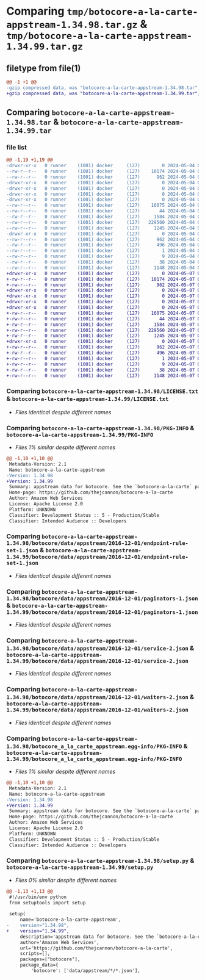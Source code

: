 # Comparing `tmp/botocore-a-la-carte-appstream-1.34.98.tar.gz` & `tmp/botocore-a-la-carte-appstream-1.34.99.tar.gz`

## filetype from file(1)

```diff
@@ -1 +1 @@
-gzip compressed data, was "botocore-a-la-carte-appstream-1.34.98.tar", last modified: Sat May  4 01:01:22 2024, max compression
+gzip compressed data, was "botocore-a-la-carte-appstream-1.34.99.tar", last modified: Tue May  7 01:02:24 2024, max compression
```

## Comparing `botocore-a-la-carte-appstream-1.34.98.tar` & `botocore-a-la-carte-appstream-1.34.99.tar`

### file list

```diff
@@ -1,19 +1,19 @@
-drwxr-xr-x   0 runner    (1001) docker     (127)        0 2024-05-04 01:01:22.178100 botocore-a-la-carte-appstream-1.34.98/
--rw-r--r--   0 runner    (1001) docker     (127)    10174 2024-05-04 01:01:21.000000 botocore-a-la-carte-appstream-1.34.98/LICENSE.txt
--rw-r--r--   0 runner    (1001) docker     (127)      962 2024-05-04 01:01:22.178100 botocore-a-la-carte-appstream-1.34.98/PKG-INFO
-drwxr-xr-x   0 runner    (1001) docker     (127)        0 2024-05-04 01:01:22.178100 botocore-a-la-carte-appstream-1.34.98/botocore/
-drwxr-xr-x   0 runner    (1001) docker     (127)        0 2024-05-04 01:01:22.178100 botocore-a-la-carte-appstream-1.34.98/botocore/data/
-drwxr-xr-x   0 runner    (1001) docker     (127)        0 2024-05-04 01:01:22.178100 botocore-a-la-carte-appstream-1.34.98/botocore/data/appstream/
-drwxr-xr-x   0 runner    (1001) docker     (127)        0 2024-05-04 01:01:22.178100 botocore-a-la-carte-appstream-1.34.98/botocore/data/appstream/2016-12-01/
--rw-r--r--   0 runner    (1001) docker     (127)    16075 2024-05-04 01:01:11.000000 botocore-a-la-carte-appstream-1.34.98/botocore/data/appstream/2016-12-01/endpoint-rule-set-1.json
--rw-r--r--   0 runner    (1001) docker     (127)       44 2024-05-04 01:01:11.000000 botocore-a-la-carte-appstream-1.34.98/botocore/data/appstream/2016-12-01/examples-1.json
--rw-r--r--   0 runner    (1001) docker     (127)     1584 2024-05-04 01:01:11.000000 botocore-a-la-carte-appstream-1.34.98/botocore/data/appstream/2016-12-01/paginators-1.json
--rw-r--r--   0 runner    (1001) docker     (127)   229560 2024-05-04 01:01:11.000000 botocore-a-la-carte-appstream-1.34.98/botocore/data/appstream/2016-12-01/service-2.json
--rw-r--r--   0 runner    (1001) docker     (127)     1245 2024-05-04 01:01:11.000000 botocore-a-la-carte-appstream-1.34.98/botocore/data/appstream/2016-12-01/waiters-2.json
-drwxr-xr-x   0 runner    (1001) docker     (127)        0 2024-05-04 01:01:22.178100 botocore-a-la-carte-appstream-1.34.98/botocore_a_la_carte_appstream.egg-info/
--rw-r--r--   0 runner    (1001) docker     (127)      962 2024-05-04 01:01:22.000000 botocore-a-la-carte-appstream-1.34.98/botocore_a_la_carte_appstream.egg-info/PKG-INFO
--rw-r--r--   0 runner    (1001) docker     (127)      496 2024-05-04 01:01:22.000000 botocore-a-la-carte-appstream-1.34.98/botocore_a_la_carte_appstream.egg-info/SOURCES.txt
--rw-r--r--   0 runner    (1001) docker     (127)        1 2024-05-04 01:01:22.000000 botocore-a-la-carte-appstream-1.34.98/botocore_a_la_carte_appstream.egg-info/dependency_links.txt
--rw-r--r--   0 runner    (1001) docker     (127)        9 2024-05-04 01:01:22.000000 botocore-a-la-carte-appstream-1.34.98/botocore_a_la_carte_appstream.egg-info/top_level.txt
--rw-r--r--   0 runner    (1001) docker     (127)       38 2024-05-04 01:01:22.178100 botocore-a-la-carte-appstream-1.34.98/setup.cfg
--rw-r--r--   0 runner    (1001) docker     (127)     1148 2024-05-04 01:01:21.000000 botocore-a-la-carte-appstream-1.34.98/setup.py
+drwxr-xr-x   0 runner    (1001) docker     (127)        0 2024-05-07 01:02:24.176101 botocore-a-la-carte-appstream-1.34.99/
+-rw-r--r--   0 runner    (1001) docker     (127)    10174 2024-05-07 01:02:23.000000 botocore-a-la-carte-appstream-1.34.99/LICENSE.txt
+-rw-r--r--   0 runner    (1001) docker     (127)      962 2024-05-07 01:02:24.176101 botocore-a-la-carte-appstream-1.34.99/PKG-INFO
+drwxr-xr-x   0 runner    (1001) docker     (127)        0 2024-05-07 01:02:24.176101 botocore-a-la-carte-appstream-1.34.99/botocore/
+drwxr-xr-x   0 runner    (1001) docker     (127)        0 2024-05-07 01:02:24.176101 botocore-a-la-carte-appstream-1.34.99/botocore/data/
+drwxr-xr-x   0 runner    (1001) docker     (127)        0 2024-05-07 01:02:24.176101 botocore-a-la-carte-appstream-1.34.99/botocore/data/appstream/
+drwxr-xr-x   0 runner    (1001) docker     (127)        0 2024-05-07 01:02:24.176101 botocore-a-la-carte-appstream-1.34.99/botocore/data/appstream/2016-12-01/
+-rw-r--r--   0 runner    (1001) docker     (127)    16075 2024-05-07 01:02:10.000000 botocore-a-la-carte-appstream-1.34.99/botocore/data/appstream/2016-12-01/endpoint-rule-set-1.json
+-rw-r--r--   0 runner    (1001) docker     (127)       44 2024-05-07 01:02:10.000000 botocore-a-la-carte-appstream-1.34.99/botocore/data/appstream/2016-12-01/examples-1.json
+-rw-r--r--   0 runner    (1001) docker     (127)     1584 2024-05-07 01:02:10.000000 botocore-a-la-carte-appstream-1.34.99/botocore/data/appstream/2016-12-01/paginators-1.json
+-rw-r--r--   0 runner    (1001) docker     (127)   229560 2024-05-07 01:02:10.000000 botocore-a-la-carte-appstream-1.34.99/botocore/data/appstream/2016-12-01/service-2.json
+-rw-r--r--   0 runner    (1001) docker     (127)     1245 2024-05-07 01:02:10.000000 botocore-a-la-carte-appstream-1.34.99/botocore/data/appstream/2016-12-01/waiters-2.json
+drwxr-xr-x   0 runner    (1001) docker     (127)        0 2024-05-07 01:02:24.176101 botocore-a-la-carte-appstream-1.34.99/botocore_a_la_carte_appstream.egg-info/
+-rw-r--r--   0 runner    (1001) docker     (127)      962 2024-05-07 01:02:24.000000 botocore-a-la-carte-appstream-1.34.99/botocore_a_la_carte_appstream.egg-info/PKG-INFO
+-rw-r--r--   0 runner    (1001) docker     (127)      496 2024-05-07 01:02:24.000000 botocore-a-la-carte-appstream-1.34.99/botocore_a_la_carte_appstream.egg-info/SOURCES.txt
+-rw-r--r--   0 runner    (1001) docker     (127)        1 2024-05-07 01:02:24.000000 botocore-a-la-carte-appstream-1.34.99/botocore_a_la_carte_appstream.egg-info/dependency_links.txt
+-rw-r--r--   0 runner    (1001) docker     (127)        9 2024-05-07 01:02:24.000000 botocore-a-la-carte-appstream-1.34.99/botocore_a_la_carte_appstream.egg-info/top_level.txt
+-rw-r--r--   0 runner    (1001) docker     (127)       38 2024-05-07 01:02:24.176101 botocore-a-la-carte-appstream-1.34.99/setup.cfg
+-rw-r--r--   0 runner    (1001) docker     (127)     1148 2024-05-07 01:02:23.000000 botocore-a-la-carte-appstream-1.34.99/setup.py
```

### Comparing `botocore-a-la-carte-appstream-1.34.98/LICENSE.txt` & `botocore-a-la-carte-appstream-1.34.99/LICENSE.txt`

 * *Files identical despite different names*

### Comparing `botocore-a-la-carte-appstream-1.34.98/PKG-INFO` & `botocore-a-la-carte-appstream-1.34.99/PKG-INFO`

 * *Files 1% similar despite different names*

```diff
@@ -1,10 +1,10 @@
 Metadata-Version: 2.1
 Name: botocore-a-la-carte-appstream
-Version: 1.34.98
+Version: 1.34.99
 Summary: appstream data for botocore. See the `botocore-a-la-carte` package for more info.
 Home-page: https://github.com/thejcannon/botocore-a-la-carte
 Author: Amazon Web Services
 License: Apache License 2.0
 Platform: UNKNOWN
 Classifier: Development Status :: 5 - Production/Stable
 Classifier: Intended Audience :: Developers
```

### Comparing `botocore-a-la-carte-appstream-1.34.98/botocore/data/appstream/2016-12-01/endpoint-rule-set-1.json` & `botocore-a-la-carte-appstream-1.34.99/botocore/data/appstream/2016-12-01/endpoint-rule-set-1.json`

 * *Files identical despite different names*

### Comparing `botocore-a-la-carte-appstream-1.34.98/botocore/data/appstream/2016-12-01/paginators-1.json` & `botocore-a-la-carte-appstream-1.34.99/botocore/data/appstream/2016-12-01/paginators-1.json`

 * *Files identical despite different names*

### Comparing `botocore-a-la-carte-appstream-1.34.98/botocore/data/appstream/2016-12-01/service-2.json` & `botocore-a-la-carte-appstream-1.34.99/botocore/data/appstream/2016-12-01/service-2.json`

 * *Files identical despite different names*

### Comparing `botocore-a-la-carte-appstream-1.34.98/botocore/data/appstream/2016-12-01/waiters-2.json` & `botocore-a-la-carte-appstream-1.34.99/botocore/data/appstream/2016-12-01/waiters-2.json`

 * *Files identical despite different names*

### Comparing `botocore-a-la-carte-appstream-1.34.98/botocore_a_la_carte_appstream.egg-info/PKG-INFO` & `botocore-a-la-carte-appstream-1.34.99/botocore_a_la_carte_appstream.egg-info/PKG-INFO`

 * *Files 1% similar despite different names*

```diff
@@ -1,10 +1,10 @@
 Metadata-Version: 2.1
 Name: botocore-a-la-carte-appstream
-Version: 1.34.98
+Version: 1.34.99
 Summary: appstream data for botocore. See the `botocore-a-la-carte` package for more info.
 Home-page: https://github.com/thejcannon/botocore-a-la-carte
 Author: Amazon Web Services
 License: Apache License 2.0
 Platform: UNKNOWN
 Classifier: Development Status :: 5 - Production/Stable
 Classifier: Intended Audience :: Developers
```

### Comparing `botocore-a-la-carte-appstream-1.34.98/setup.py` & `botocore-a-la-carte-appstream-1.34.99/setup.py`

 * *Files 0% similar despite different names*

```diff
@@ -1,13 +1,13 @@
 #!/usr/bin/env python
 from setuptools import setup
 
 setup(
     name='botocore-a-la-carte-appstream',
-    version="1.34.98",
+    version="1.34.99",
     description='appstream data for botocore. See the `botocore-a-la-carte` package for more info.',
     author='Amazon Web Services',
     url='https://github.com/thejcannon/botocore-a-la-carte',
     scripts=[],
     packages=["botocore"],
     package_data={
         'botocore': ['data/appstream/*/*.json'],
```


